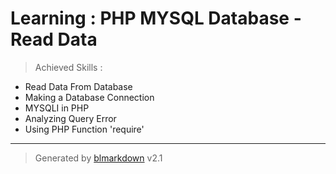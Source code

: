# Learning : PHP MYSQL Database - Read Data
> Achieved Skills :

+ Read Data From Database
+ Making a Database Connection
+ MYSQLI in PHP
+ Analyzing Query Error
+ Using PHP Function 'require'

---
> Generated by [blmarkdown](https://github.com/bearaujus/blmarkdown) v2.1